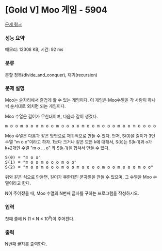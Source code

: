 # [Gold V] Moo 게임 - 5904 

[문제 링크](https://www.acmicpc.net/problem/5904) 

### 성능 요약

메모리: 12308 KB, 시간: 92 ms

### 분류

분할 정복(divide_and_conquer), 재귀(recursion)

### 문제 설명

<p>Moo는 술자리에서 즐겁게 할 수 있는 게임이다. 이 게임은 Moo수열을 각 사람이 하나씩 순서대로 외치면 되는 게임이다.</p>

<p>Moo 수열은 길이가 무한대이며, 다음과 같이 생겼다. </p>

<pre>m o o m o o o m o o m o o o o m o o m o o o m o o m o o o o o </pre>

<p>Moo 수열은 다음과 같은 방법으로 재귀적으로 만들 수 있다. 먼저, S(0)을 길이가 3인 수열 "m o o"이라고 하자. 1보다 크거나 같은 모든 k에 대해서, S(k)는 S(k-1)과 o가 k+2개인 수열 "m o ... o" 와 S(k-1)을 합쳐서 만들 수 있다.</p>

<pre>S(0) = "m o o"
S(1) = "m o o m o o o m o o"
S(2) = "m o o m o o o m o o m o o o o m o o m o o o m o o"</pre>

<p>위와 같은 식으로 만들면, 길이가 무한대인 문자열을 만들 수 있으며, 그 수열을 Moo 수열이라고 한다.</p>

<p>N이 주어졌을 때, Moo 수열의 N번째 글자를 구하는 프로그램을 작성하시오.</p>

### 입력 

 <p>첫째 줄에 N (1 ≤ N ≤ 10<sup>9</sup>)이 주어진다.</p>

### 출력 

 <p>N번째 글자를 출력한다.</p>

